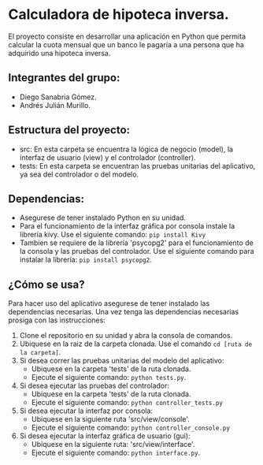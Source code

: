# Calculadora de hipoteca inversa.

El proyecto consiste en desarrollar una aplicación en Python
que permita calcular la cuota mensual que un banco le pagaría 
a una persona que ha adquirido una hipoteca inversa.

## Integrantes del grupo:
- Diego Sanabria Gómez.
- Andrés Julián Murillo.

## Estructura del proyecto:
- src: En esta carpeta se encuentra la lógica de negocio (model), la interfaz de usuario (view) y el controlador (controller).
- tests: En esta carpeta se encuentran las pruebas unitarias del aplicativo, ya sea del controlador o del modelo.

## Dependencias: 
- Asegurese de tener instalado Python en su unidad.
- Para el funcionamiento de la interfaz gráfica por consola instale la librería kivy. Use el siguiente comando: `pip install Kivy`
- Tambien se requiere de la librería 'psycopg2' para el funcionamiento de la consola y las pruebas del controlador. Use el siguiente comando para instalar la librería: `pip install psycopg2`.

## ¿Cómo se usa?
Para hacer uso del aplicativo asegurese de tener instalado las dependencias necesarias. Una vez tenga las dependencias necesarias prosiga con las instrucciones:

1. Clone el repositorio en su unidad y abra la consola de comandos.
2. Ubiquese en la raiz de la carpeta clonada. Use el comando `cd [ruta de la carpeta]`.
3. Si desea correr las pruebas unitarias del modelo del aplicativo:
    - Ubiquese en la carpeta 'tests' de la ruta clonada.
    - Ejecute el siguiente comando: `python tests.py`.
4. Si desea ejecutar las pruebas del controlador:
    - Ubiquese en la carpeta 'tests' de la ruta clonada.
    - Ejecute el siguiente comando: `python controller_tests.py`
5. Si desea ejecutar la interfaz por consola:
    - Ubiquese en la siguiente ruta 'src/view/console'.
    - Ejecute el siguiente comando: `python controller_console.py`
6. Si desea ejecutar la interfaz gráfica de usuario (gui):
    - Ubiquese en la siguiente ruta: 'src/view/interface'.
    - Ejecute el siguiente comando: `python interface.py`.


